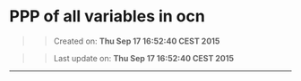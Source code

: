 PPP of all variables in ocn
==========
>> Created on: __Thu Sep 17 16:52:40 CEST 2015__ 
 
>> Last update on: __Thu Sep 17 16:52:40 CEST 2015__ 
 
------ 
 
